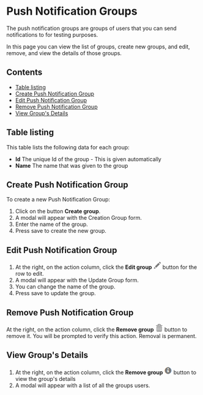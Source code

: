 # Push Notification Groups
The push notification groups are groups of users that you can send notifications to for testing purposes.

In this page you can view the list of groups, create new groups, and edit, remove, and view the details of those groups.

## Contents

- [Table listing](#table-listing)
- [Create Push Notification Group](#create-push-notification-group)
- [Edit Push Notification Group](#edit-push-notification-group)
- [Remove Push Notification Group](#remove-push-notification-group)
- [View Group's Details](#view-groups-details)

## Table listing
This table lists the following data for each group:
- **Id** The unique Id of the group - This is given automatically
- **Name** The name that was given to the group

## Create Push Notification Group
To create a new Push Notification Group:
1. Click on the button **Create group**.
2. A modal will appear with the Creation Group form.
3. Enter the name of the group.
4. Press save to create the new group.

## Edit Push Notification Group
1. At the right, on the action column, click the **Edit group** ![pencil](https://github.com/azerion/gamedock-sdk/raw/master/docs/console/_images/pencil.png) button for the row to edit.
2. A modal will appear with the Update Group form.
3. You can change the name of the group.
4. Press save to update the group.

## Remove Push Notification Group
At the right, on the action column, click the **Remove group** ![trash](https://github.com/azerion/gamedock-sdk/blob/master/docs/console/_images/trash.png) button to remove it. You will be prompted to verify this action. Removal is permanent.

## View Group's Details
1. At the right, on the action column, click the **Remove group** ![info-sign](https://github.com/azerion/gamedock-sdk/blob/master/docs/console/_images/info-sign.png) button to view the group's details
2. A modal will appear with a list of all the groups users.

